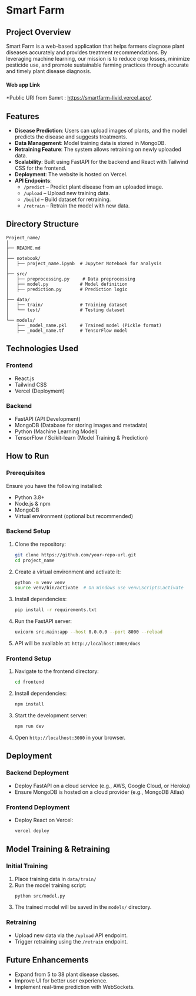 # Smart Farm

## Project Overview
Smart Farm is a web-based application that helps farmers diagnose plant diseases accurately and provides treatment recommendations. By leveraging machine learning, our mission is to reduce crop losses, minimize pesticide use, and promote sustainable farming practices through accurate and timely plant disease diagnosis.
#### Web app Link
*Public URl from Samrt : https://smartfarm-livid.vercel.app/.

## Features
- **Disease Prediction**: Users can upload images of plants, and the model predicts the disease and suggests treatments.
- **Data Management**: Model training data is stored in MongoDB.
- **Retraining Feature**: The system allows retraining on newly uploaded data.
- **Scalability**: Built using FastAPI for the backend and React with Tailwind CSS for the frontend.
- **Deployment**: The website is hosted on Vercel.
- **API Endpoints**:
  - `/predict` – Predict plant disease from an uploaded image.
  - `/upload` – Upload new training data.
  - `/build` – Build dataset for retraining.
  - `/retrain` – Retrain the model with new data.

## Directory Structure
```
Project_name/
│
├── README.md
│
├── notebook/
│   ├── project_name.ipynb  # Jupyter Notebook for analysis
│
├── src/
│   ├── preprocessing.py     # Data preprocessing
│   ├── model.py            # Model definition
│   ├── prediction.py       # Prediction logic
│
├── data/
│   ├── train/              # Training dataset
│   └── test/               # Testing dataset
│
└── models/
    ├── _model_name.pkl     # Trained model (Pickle format)
    ├── _model_name.tf      # TensorFlow model
```

## Technologies Used
### Frontend
- React.js
- Tailwind CSS
- Vercel (Deployment)

### Backend
- FastAPI (API Development)
- MongoDB (Database for storing images and metadata)
- Python (Machine Learning Model)
- TensorFlow / Scikit-learn (Model Training & Prediction)

## How to Run
### Prerequisites
Ensure you have the following installed:
- Python 3.8+
- Node.js & npm
- MongoDB
- Virtual environment (optional but recommended)

### Backend Setup
1. Clone the repository:
   ```sh
   git clone https://github.com/your-repo-url.git
   cd project_name
   ```
2. Create a virtual environment and activate it:
   ```sh
   python -m venv venv
   source venv/bin/activate  # On Windows use venv\Scripts\activate
   ```
3. Install dependencies:
   ```sh
   pip install -r requirements.txt
   ```
4. Run the FastAPI server:
   ```sh
   uvicorn src.main:app --host 0.0.0.0 --port 8000 --reload
   ```
5. API will be available at: `http://localhost:8000/docs`

### Frontend Setup
1. Navigate to the frontend directory:
   ```sh
   cd frontend
   ```
2. Install dependencies:
   ```sh
   npm install
   ```
3. Start the development server:
   ```sh
   npm run dev
   ```
4. Open `http://localhost:3000` in your browser.

## Deployment
### Backend Deployment
- Deploy FastAPI on a cloud service (e.g., AWS, Google Cloud, or Heroku)
- Ensure MongoDB is hosted on a cloud provider (e.g., MongoDB Atlas)

### Frontend Deployment
- Deploy React on Vercel:
  ```sh
  vercel deploy
  ```

## Model Training & Retraining
### Initial Training
1. Place training data in `data/train/`
2. Run the model training script:
   ```sh
   python src/model.py
   ```
3. The trained model will be saved in the `models/` directory.

### Retraining
- Upload new data via the `/upload` API endpoint.
- Trigger retraining using the `/retrain` endpoint.

## Future Enhancements
- Expand from 5 to 38 plant disease classes.
- Improve UI for better user experience.
- Implement real-time prediction with WebSockets.



